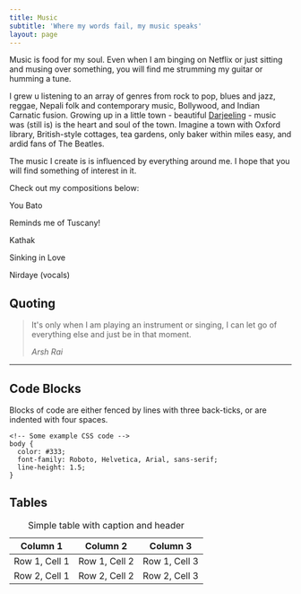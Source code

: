 ```yaml
---
title: Music
subtitle: 'Where my words fail, my music speaks'
layout: page
---
```

Music is food for my soul. Even when I am binging on Netflix or just sitting and musing over something, you will find me strumming my guitar or humming a tune.

I grew u listening to an array of genres from rock to pop, blues and jazz, reggae, Nepali folk and contemporary music, Bollywood, and Indian Carnatic fusion.  Growing up in a little town - beautiful [Darjeeling](https://www.incredibleindia.org/content/incredibleindia/en/destinations/darjeeling.html) - music was (still is) is the heart and soul of the town.  Imagine a town with Oxford library, British-style cottages, tea gardens, only baker within miles easy, and ardid fans of The Beatles.

The music I create is is influenced by everything around me. I hope that you will find something of interest in it.

Check out my compositions below:

You Bato

Reminds me of Tuscany!

Kathak

Sinking in Love

Nirdaye (vocals)

## Quoting

> It's only when I am playing an instrument or singing, I can let go of everything else and just be in that moment.
>
> <cite>Arsh Rai</cite>

<hr />

## Code Blocks

Blocks of code are either fenced by lines with three back-ticks, or are indented with four spaces.

    <!-- Some example CSS code -->
    body {
      color: #333;
      font-family: Roboto, Helvetica, Arial, sans-serif;
      line-height: 1.5;
    }

## Tables

<div class="responsive-table">
  <table>
    <caption>Simple table with caption and header</caption>
    <thead>
      <tr>
        <th>Column 1</th>
        <th>Column 2</th>
        <th>Column 3</th>
      </tr>
    </thead>
    <tbody>
      <tr>
        <td>Row 1, Cell 1</td>
        <td>Row 1, Cell 2</td>
        <td>Row 1, Cell 3</td>
      </tr>
      <tr>
        <td>Row 2, Cell 1</td>
        <td>Row 2, Cell 2</td>
        <td>Row 2, Cell 3</td>
      </tr>
    </tbody>
  </table>
</div>
